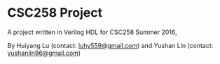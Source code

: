 # CSC258 Project

A project written in Verilog HDL for CSC258 Summer 2016,

By Huiyang Lu (contact: luhy559@gmail.com) and Yushan Lin (contact: yushanlin96@gmail.com)
